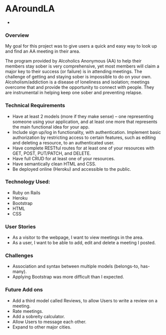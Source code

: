 # AAroundLA
-

### Overview
My goal for this project was to give users a quick and easy way to look up and find an AA meeting in their area.

The program provided by Alcoholics Anonymous (AA) to help their members stay sober is very comprehensive, yet most members will claim a major key to their success (or failure) is in attending meetings. The challenge of getting and staying sober is impossible to do on your own. Alcoholism/addiction is a disease of loneliness and isolation; meetings overcome that and provide the opportunity to connect with people. They are instrumental in helping keep one sober and preventing relapse.

### Technical Requirements
+ Have at least 2 models (more if they make sense) – one representing someone using your application, and at least one more that represents the main functional idea for your app.
+ Include sign up/log in functionality, with authentication. Implement basic authorization by restricting access to certain features, such as editing and deleting a resource, to an authenticated user.
+ Have complete RESTful routes for at least one of your resources with GET, POST, PUT/PATCH, and DELETE.
+ Have full CRUD for at least one of your resources.
+ Have semantically clean HTML and CSS.
+ Be deployed online (Heroku) and accessible to the public.

### Technology Used:
+ Ruby on Rails
+ Heroku
+ Bootstrap
+ HTML
+ CSS

### User Stories
+ As a visitor to the webpage, I want to view meetings in the area.
+ As a user, I want to be able to add, edit and delete a meeting I posted.


### Challenges
+ Association and syntax between multiple models (belongs-to, has-many).
+ Applying Bootstrap was more difficult than I expected.

### Future Add ons
+ Add a third model called Reviews, to allow Users to write a review on a meeting.
+ Rate meetings.
+ Add a sobreity calculator.
+ Allow Users to message each other.
+ Expand to other major cities.